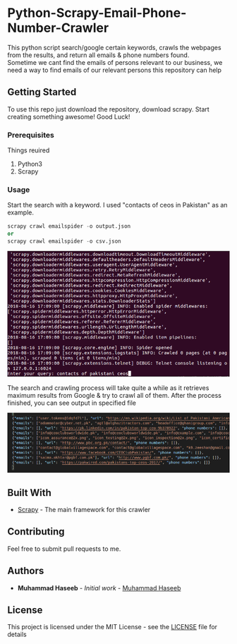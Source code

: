 # Python-Scrapy-Email-Phone-Number-Crawler
This python script search/google certain keywords, crawls the webpages from the results, and return all emails & phone numbers found.
<br>
Sometime we cant find the emails of persons relevant to our business, we need a way to find emails of our relevant persons
this repository can help
<br>
## Getting Started

To use this repo just download the repository, download scrapy. Start creating something awesome! Good Luck!

### Prerequisites

Things reuired<br>
1. Python3
2. Scrapy

### Usage

Start the search with a keyword. I used "contacts of ceos in Pakistan" as an example.
  ```python
  scrapy crawl emailspider -o output.json
  or
  scrapy crawl emailspider -o csv.json  
  ```
  
![](input.png)

The search and crawling process will take quite a while as it retrieves maximum results from Google & try to crawl all of them.
After the process finished, you can see output in specified file

![](output.png)

## Built With

* [Scrapy](https://scrapy.org/) - The main framework for this crawler

## Contributing

Feel free to submit pull requests to me.


## Authors

* **Muhammad Haseeb** - *Initial work* - [Muhammad Haseeb](https://github.com/iam-mhaseeb)


## License

This project is licensed under the MIT License - see the [LICENSE](LICENSE) file for details
